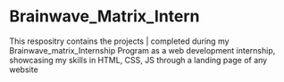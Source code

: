 # Brainwave_Matrix_Intern
This respositry contains the projects | completed during my Brainwave_matrix_Internship Program as a web development internship, showcasing my skills in HTML, CSS, JS through a landing page of any website
